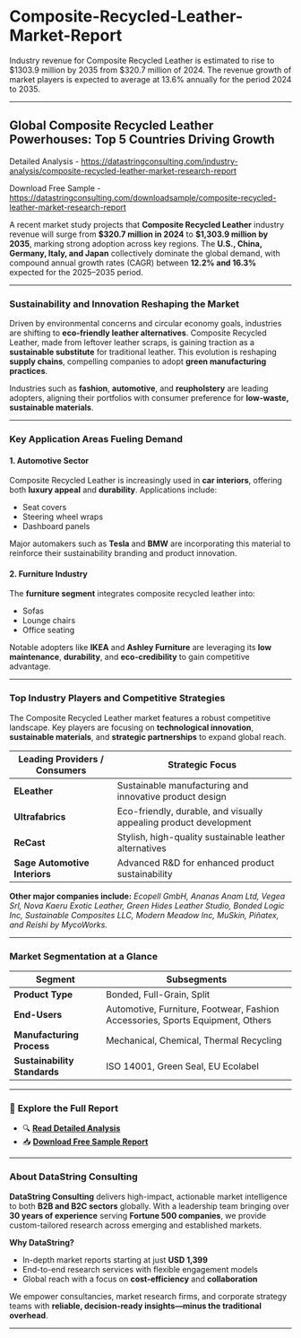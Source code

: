 # Composite-Recycled-Leather-Market-Report

Industry revenue for Composite Recycled Leather is estimated to rise to $1303.9 million by 2035 from $320.7 million of 2024. The revenue growth of market players is expected to average at 13.6% annually for the period 2024 to 2035.

---

## **Global Composite Recycled Leather Powerhouses: Top 5 Countries Driving Growth**

Detailed Analysis - https://datastringconsulting.com/industry-analysis/composite-recycled-leather-market-research-report

Download Free Sample - https://datastringconsulting.com/downloadsample/composite-recycled-leather-market-research-report

A recent market study projects that **Composite Recycled Leather** industry revenue will surge from **\$320.7 million in 2024** to **\$1,303.9 million by 2035**, marking strong adoption across key regions. The **U.S., China, Germany, Italy, and Japan** collectively dominate the global demand, with compound annual growth rates (CAGR) between **12.2% and 16.3%** expected for the 2025–2035 period.

---

### **Sustainability and Innovation Reshaping the Market**

Driven by environmental concerns and circular economy goals, industries are shifting to **eco-friendly leather alternatives**. Composite Recycled Leather, made from leftover leather scraps, is gaining traction as a **sustainable substitute** for traditional leather. This evolution is reshaping **supply chains**, compelling companies to adopt **green manufacturing practices**.

Industries such as **fashion**, **automotive**, and **reupholstery** are leading adopters, aligning their portfolios with consumer preference for **low-waste, sustainable materials**.

---

### **Key Application Areas Fueling Demand**

#### **1. Automotive Sector**

Composite Recycled Leather is increasingly used in **car interiors**, offering both **luxury appeal** and **durability**. Applications include:

* Seat covers
* Steering wheel wraps
* Dashboard panels

Major automakers such as **Tesla** and **BMW** are incorporating this material to reinforce their sustainability branding and product innovation.

#### **2. Furniture Industry**

The **furniture segment** integrates composite recycled leather into:

* Sofas
* Lounge chairs
* Office seating

Notable adopters like **IKEA** and **Ashley Furniture** are leveraging its **low maintenance**, **durability**, and **eco-credibility** to gain competitive advantage.

---

### **Top Industry Players and Competitive Strategies**

The Composite Recycled Leather market features a robust competitive landscape. Key players are focusing on **technological innovation**, **sustainable materials**, and **strategic partnerships** to expand global reach.

| **Leading Providers / Consumers** | **Strategic Focus**                                               |
| --------------------------------- | ----------------------------------------------------------------- |
| **ELeather**                      | Sustainable manufacturing and innovative product design           |
| **Ultrafabrics**                  | Eco-friendly, durable, and visually appealing product development |
| **ReCast**                        | Stylish, high-quality sustainable leather alternatives            |
| **Sage Automotive Interiors**     | Advanced R\&D for enhanced product sustainability                 |

**Other major companies include:**
*Ecopell GmbH, Ananas Anam Ltd, Vegea Srl, Nova Kaeru Exotic Leather, Green Hides Leather Studio, Bonded Logic Inc, Sustainable Composites LLC, Modern Meadow Inc, MuSkin, Piñatex, and Reishi by MycoWorks.*

---

### **Market Segmentation at a Glance**

| **Segment**                  | **Subsegments**                                                                |
| ---------------------------- | ------------------------------------------------------------------------------ |
| **Product Type**             | Bonded, Full-Grain, Split                                                      |
| **End-Users**                | Automotive, Furniture, Footwear, Fashion Accessories, Sports Equipment, Others |
| **Manufacturing Process**    | Mechanical, Chemical, Thermal Recycling                                        |
| **Sustainability Standards** | ISO 14001, Green Seal, EU Ecolabel                                             |

---

### 📘 **Explore the Full Report**

* 🔍 [**Read Detailed Analysis**](https://datastringconsulting.com/industry-analysis/composite-recycled-leather-market-research-report)
* 📥 [**Download Free Sample Report**](https://datastringconsulting.com/downloadsample/composite-recycled-leather-market-research-report)

---

### **About DataString Consulting**

**DataString Consulting** delivers high-impact, actionable market intelligence to both **B2B and B2C sectors** globally. With a leadership team bringing over **30 years of experience** serving **Fortune 500 companies**, we provide custom-tailored research across emerging and established markets.

**Why DataString?**

* In-depth market reports starting at just **USD 1,399**
* End-to-end research services with flexible engagement models
* Global reach with a focus on **cost-efficiency** and **collaboration**

We empower consultancies, market research firms, and corporate strategy teams with **reliable, decision-ready insights—minus the traditional overhead**.

---
